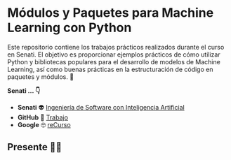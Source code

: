 # Módulos y Paquetes para Machine Learning con Python

Este repositorio contiene los trabajos prácticos realizados durante el curso en Senati. El objetivo es proporcionar ejemplos prácticos de cómo utilizar Python y bibliotecas populares para el desarrollo de modelos de Machine Learning, así como buenas prácticas en la estructuración de código en paquetes y módulos. :robot:

**Senati ... 👇**

- **Senati** :alien: [Ingeniería de Software con Inteligencia Artificial](https://www.senati.edu.pe/especialidades/tecnologias-de-la-informacion/ingenieria-de-software-con-inteligencia-artificial)
- **GitHub** :briefcase: [Trabajo](https://github.com/juanitoeldev)
- **Google** :nerd_face: [reCurso](https://developers.google.com/machine-learning/crash-course)

## Presente 🙋‍♂️
